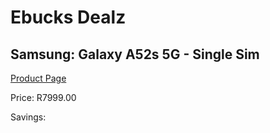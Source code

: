 
# Ebucks Dealz
## Samsung: Galaxy A52s 5G - Single Sim
[Product Page](https://www.ebucks.com/web/shop/productSelected.do?prodId=1221317005&catId=714947548)

Price: R7999.00

Savings: 


	